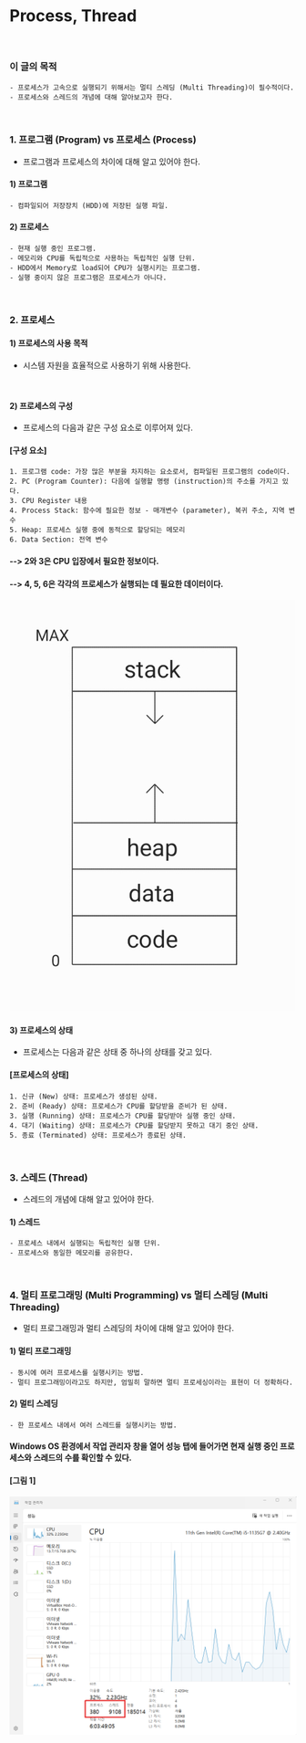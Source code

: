 # Process, Thread
<br/>

### 이 글의 목적
    - 프로세스가 고속으로 실행되기 위해서는 멀티 스레딩 (Multi Threading)이 필수적이다.
    - 프로세스와 스레드의 개념에 대해 알아보고자 한다.
<br/>

### 1. 프로그램 (Program) vs 프로세스 (Process)
- 프로그램과 프로세스의 차이에 대해 알고 있어야 한다.
#### 1) 프로그램
    - 컴파일되어 저장장치 (HDD)에 저장된 실행 파일.
#### 2) 프로세스
    - 현재 실행 중인 프로그램.
    - 메모리와 CPU를 독립적으로 사용하는 독립적인 실행 단위.
    - HDD에서 Memory로 load되어 CPU가 실행시키는 프로그램.
    - 실행 중이지 않은 프로그램은 프로세스가 아니다.
<br/>

### 2. 프로세스
#### 1) 프로세스의 사용 목적
- 시스템 자원을 효율적으로 사용하기 위해 사용한다.
<br/>

#### 2) 프로세스의 구성
- 프로세스의 다음과 같은 구성 요소로 이루어져 있다.
#### [구성 요소]
```plaintext
1. 프로그램 code: 가장 많은 부분을 차지하는 요소로서, 컴파일된 프로그램의 code이다.
2. PC (Program Counter): 다음에 실행할 명령 (instruction)의 주소를 가지고 있다.
3. CPU Register 내용
4. Process Stack: 함수에 필요한 정보 - 매개변수 (parameter), 복귀 주소, 지역 변수
5. Heap: 프로세스 실행 중에 동적으로 할당되는 메모리
6. Data Section: 전역 변수
```
#### --> 2와 3은 CPU 입장에서 필요한 정보이다.
#### --> 4, 5, 6은 각각의 프로세스가 실행되는 데 필요한 데이터이다.

![IMAGE](../images/processOnMemory.jpg)
<br/>

#### 3) 프로세스의 상태
- 프로세스는 다음과 같은 상태 중 하나의 상태를 갖고 있다.
#### [프로세스의 상태]
```plaintext
1. 신규 (New) 상태: 프로세스가 생성된 상태.
2. 준비 (Ready) 상태: 프로세스가 CPU를 할당받을 준비가 된 상태.
3. 실행 (Running) 상태: 프로세스가 CPU를 할당받아 실행 중인 상태.
4. 대기 (Waiting) 상태: 프로세스가 CPU를 할당받지 못하고 대기 중인 상태.
5. 종료 (Terminated) 상태: 프로세스가 종료된 상태.
```
<br/>

### 3. 스레드 (Thread)
- 스레드의 개념에 대해 알고 있어야 한다.
#### 1) 스레드
    - 프로세스 내에서 실행되는 독립적인 실행 단위.
    - 프로세스와 동일한 메모리를 공유한다.
<br/>

### 4. 멀티 프로그래밍 (Multi Programming) vs 멀티 스레딩 (Multi Threading)
- 멀티 프로그래밍과 멀티 스레딩의 차이에 대해 알고 있어야 한다.
#### 1) 멀티 프로그래밍
    - 동시에 여러 프로세스를 실행시키는 방법.
    - 멀티 프로그래밍이라고도 하지만, 엄밀히 말하면 멀티 프로세싱이라는 표현이 더 정확하다.
#### 2) 멀티 스레딩
    - 한 프로세스 내에서 여러 스레드를 실행시키는 방법.

#### Windows OS 환경에서 작업 관리자 창을 열어 성능 탭에 들어가면 현재 실행 중인 프로세스와 스레드의 수를 확인할 수 있다.
#### [그림 1]
![IMAGE](../images/windowsProcess.png)
